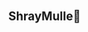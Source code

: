 ## ShrayMulle👋

<!--
**ShrayMulle/ShrayMulle** is a ✨ _special_ ✨ repository because its `README.md` (this file) appears on your GitHub profile.

Here are some ideas to get you started:
Shray Mulle
Computer Science
Grad 2028

- 🔭 I’m currently working on ...
- 🌱 I’m currently learning ...
- 👯 I’m looking to collaborate on ...
- 🤔 I’m looking for help with ...
- 💬 Ask me about ...
- 📫 How to reach me: ...
- 😄 Pronouns: ...
- ⚡ Fun fact: ...
-->

